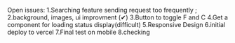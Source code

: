 Open issues:
1.Searching feature sending request too frequently ;
2.background, images, ui improvment (✔)
3.Button to toggle F and C
4.Get a component for loading status display(difficult)
5.Responsive Design
6.initial deploy to vercel
7.Final test on mobile
8.checking
